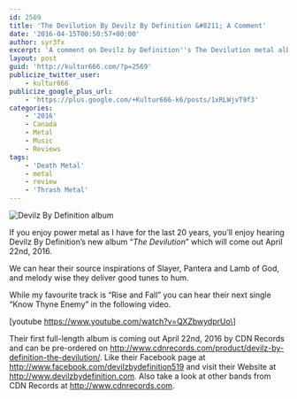 ```yaml
---
id: 2569
title: 'The Devilution By Devilz By Definition &#8211; A Comment'
date: '2016-04-15T00:50:57+00:00'
author: syr3fx
excerpt: 'A comment on Devilz by Definition''s The Devilution metal album.'
layout: post
guid: 'http://kultur666.com/?p=2569'
publicize_twitter_user:
    - kultur666
publicize_google_plus_url:
    - 'https://plus.google.com/+Kultur666-k6/posts/1xRLWjvT9f3'
categories:
    - '2016'
    - Canada
    - Metal
    - Music
    - Reviews
tags:
    - 'Death Metal'
    - metal
    - review
    - 'Thrash Metal'
---
```


![Devilz By Definition album](http://localhost:8080/wp-content/uploads/2016/04/devilz-by-definition-album.jpg)

If you enjoy power metal as I have for the last 20 years, you’ll enjoy hearing Devilz By Definition’s new album “*The Devilution*” which will come out April 22nd, 2016.

We can hear their source inspirations of Slayer, Pantera and Lamb of God, and melody wise they deliver good tunes to hum.

While my favourite track is “Rise and Fall” you can hear their next single “Know Thyne Enemy” in the following video.

\[youtube https://www.youtube.com/watch?v=QXZbwydprUo\]

Their first full-length album is coming out April 22nd, 2016 by CDN Records and can be pre-ordered on <http://www.cdnrecords.com/product/devilz-by-definition-the-devilution/>. Like their Facebook page at <http://www.facebook.com/devilzbydefinition519> and visit their Website at <http://www.devilzbydefinition.com>. Also take a look at other bands from CDN Records at <http://www.cdnrecords.com>.